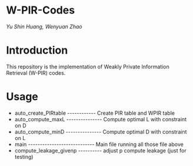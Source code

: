# W-PIR-Codes
_Yu Shin Huang, Wenyuan Zhao_

# Introduction
This repository is the implementation of Weakly Private Information Retrieval (W-PIR) codes.

# Usage
- auto_create_PIRtable ------------ Create PIR table and WPIR table
- auto_compute_maxL --------------- Compute optimal L with constraint on D
- auto_compute_minD --------------- Compute optimal D with constraint on L
- main ---------------------------- Main file running all those file above
- compute_leakage_givenp ---------- adjust p compute leakage (just for testing)
